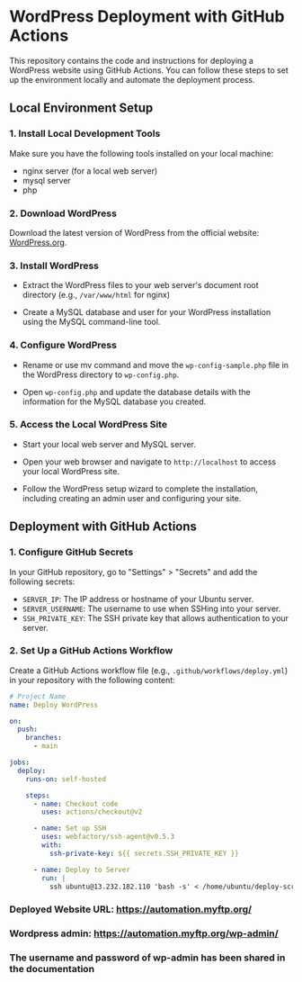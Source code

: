 # WordPress Deployment with GitHub Actions

This repository contains the code and instructions for deploying a WordPress website using GitHub Actions. You can follow these steps to set up the environment locally and automate the deployment process.

## Local Environment Setup

### 1. Install Local Development Tools

Make sure you have the following tools installed on your local machine:

- nginx server (for a local web server)
- mysql server
- php

### 2. Download WordPress

Download the latest version of WordPress from the official website: [WordPress.org](https://wordpress.org/download/).

### 3. Install WordPress

- Extract the WordPress files to your web server's document root directory (e.g., `/var/www/html` for nginx)

- Create a MySQL database and user for your WordPress installation using the MySQL command-line tool.

### 4. Configure WordPress

- Rename or use mv command and move the `wp-config-sample.php` file in the WordPress directory to `wp-config.php`.

- Open `wp-config.php` and update the database details with the information for the MySQL database you created.

### 5. Access the Local WordPress Site

- Start your local web server and MySQL server.

- Open your web browser and navigate to `http://localhost` to access your local WordPress site.

- Follow the WordPress setup wizard to complete the installation, including creating an admin user and configuring your site.

## Deployment with GitHub Actions

### 1. Configure GitHub Secrets

In your GitHub repository, go to "Settings" > "Secrets" and add the following secrets:

- `SERVER_IP`: The IP address or hostname of your Ubuntu server.
- `SERVER_USERNAME`: The username to use when SSHing into your server.
- `SSH_PRIVATE_KEY`: The SSH private key that allows authentication to your server.

### 2. Set Up a GitHub Actions Workflow

Create a GitHub Actions workflow file (e.g., `.github/workflows/deploy.yml`) in your repository with the following content:

```yaml
# Project Name
name: Deploy WordPress

on:
  push:
    branches:
      - main  

jobs:
  deploy:
    runs-on: self-hosted

    steps:
      - name: Checkout code
        uses: actions/checkout@v2

      - name: Set up SSH
        uses: webfactory/ssh-agent@v0.5.3
        with:
          ssh-private-key: ${{ secrets.SSH_PRIVATE_KEY }}

      - name: Deploy to Server
        run: |
          ssh ubuntu@13.232.182.110 'bash -s' < /home/ubuntu/deploy-script.sh
```



### Deployed Website URL: https://automation.myftp.org/
### Wordpress admin: https://automation.myftp.org/wp-admin/

### The username and password of wp-admin has been shared in the documentation
